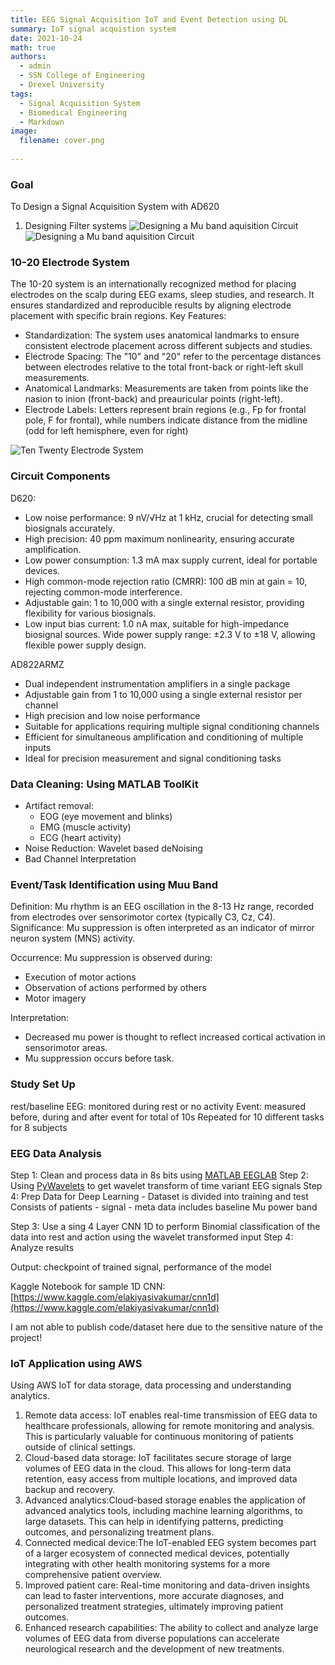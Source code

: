 ```yaml
---
title: EEG Signal Acquisition IoT and Event Detection using DL 
summary: IoT signal acquistion system 
date: 2021-10-24
math: true
authors:
  - admin
  - SSN College of Engineering
  - Drexel University 
tags:
  - Signal Acquisition System
  - Biomedical Engineering
  - Markdown
image:
  filename: cover.png
 
---
```


### Goal 

To Design a Signal Acquisition System with AD620 

1. Designing Filter systems 
![Designing a Mu band aquisition Circuit](design1.png)
![Designing a Mu band aquisition Circuit](design2.png)

### 10-20 Electrode System 

The 10-20 system is an internationally recognized method for placing electrodes on the scalp during EEG exams, sleep studies, and research. It ensures standardized and reproducible results by aligning electrode placement with specific brain regions.
Key Features:
- Standardization: The system uses anatomical landmarks to ensure consistent electrode placement across different subjects and studies.
- Electrode Spacing: The "10" and "20" refer to the percentage distances between electrodes relative to the total front-back or right-left skull measurements.
- Anatomical Landmarks: Measurements are taken from points like the nasion to inion (front-back) and preauricular points (right-left).
- Electrode Labels: Letters represent brain regions (e.g., Fp for frontal pole, F for frontal), while numbers indicate distance from the midline (odd for left hemisphere, even for right)

![Ten Twenty Electrode System](ten-twen.png)

### Circuit Components

D620: 
- Low noise performance: 9 nV/√Hz at 1 kHz, crucial for detecting small biosignals accurately.
- High precision: 40 ppm maximum nonlinearity, ensuring accurate amplification.
- Low power consumption: 1.3 mA max supply current, ideal for portable devices.
- High common-mode rejection ratio (CMRR): 100 dB min at gain = 10, rejecting common-mode interference.
- Adjustable gain: 1 to 10,000 with a single external resistor, providing flexibility for various biosignals.
- Low input bias current: 1.0 nA max, suitable for high-impedance biosignal sources.
Wide power supply range: ±2.3 V to ±18 V, allowing flexible power supply design.


AD822ARMZ
- Dual independent instrumentation amplifiers in a single package
- Adjustable gain from 1 to 10,000 using a single external resistor per channel
- High precision and low noise performance
- Suitable for applications requiring multiple signal conditioning channels
- Efficient for simultaneous amplification and conditioning of multiple inputs
- Ideal for precision measurement and signal conditioning tasks


### Data Cleaning: Using MATLAB ToolKit 
- Artifact removal:
    - EOG (eye movement and blinks)
    - EMG (muscle activity)
    - ECG (heart activity)
- Noise Reduction: Wavelet based deNoising  
- Bad Channel Interpretation 


### Event/Task Identification using Muu Band

Definition: Mu rhythm is an EEG oscillation in the 8-13 Hz range, recorded from electrodes over sensorimotor cortex (typically C3, Cz, C4).
Significance: Mu suppression is often interpreted as an indicator of mirror neuron system (MNS) activity.

Occurrence: Mu suppression is observed during:
- Execution of motor actions
- Observation of actions performed by others
- Motor imagery

Interpretation: 
- Decreased mu power is thought to reflect increased cortical activation in sensorimotor areas.
- Mu suppression occurs before task. 

### Study Set Up 

rest/baseline EEG: monitored during rest or no activity
Event: measured before, during and after event for total of 10s
Repeated for 10 different tasks for 8 subjects  


### EEG Data Analysis 

Step 1: Clean and process data in 8s bits using [MATLAB EEGLAB](https://www.mathworks.com/matlabcentral/fileexchange/56415-eeglab)
Step 2: Using [PyWavelets](https://pywavelets.readthedocs.io/en/latest/) to get wavelet transform of time variant EEG signals
Step 4: Prep Data for Deep Learning - Dataset is divided into training and test 
Consists of patients - signal - meta data includes baseline Mu power band 

Step 3: Use a sing 4 Layer CNN 1D to perform Binomial classification of the data into rest and action using the wavelet transformed input 
Step 4: Analyze results 

Output: checkpoint of trained signal, performance of the model 

Kaggle Notebook for sample 1D CNN: [https://www.kaggle.com/elakiyasivakumar/cnn1d](https://www.kaggle.com/elakiyasivakumar/cnn1d)

I am not able to publish code/dataset here due to the sensitive nature of the project! 

### IoT Application using AWS 

Using AWS IoT for data storage, data processing and understanding analytics. 
1. Remote data access: IoT enables real-time transmission of EEG data to healthcare professionals, allowing for remote monitoring and analysis. This is particularly valuable for continuous monitoring of patients outside of clinical settings.
2. Cloud-based data storage: IoT facilitates secure storage of large volumes of EEG data in the cloud. This allows for long-term data retention, easy access from multiple locations, and improved data backup and recovery.
3. Advanced analytics:Cloud-based storage enables the application of advanced analytics tools, including machine learning algorithms, to large datasets. This can help in identifying patterns, predicting outcomes, and personalizing treatment plans.
5. Connected medical device:The IoT-enabled EEG system becomes part of a larger ecosystem of connected medical devices, potentially integrating with other health monitoring systems for a more comprehensive patient   overview.
6. Improved patient care:
Real-time monitoring and data-driven insights can lead to faster interventions, more accurate diagnoses, and personalized treatment strategies, ultimately improving patient outcomes.
7. Enhanced research capabilities: The ability to collect and analyze large volumes of EEG data from diverse populations can accelerate neurological research and the development of new treatments.





